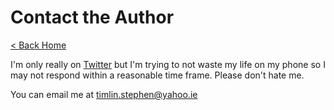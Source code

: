 # Contact the Author

[< Back Home](/)

I'm only really on [Twitter](https://x.com/StephenBTimlin) but I'm trying to not waste my life on my phone so I may not respond within a reasonable time frame. Please don't hate me.

You can email me at timlin.stephen@yahoo.ie